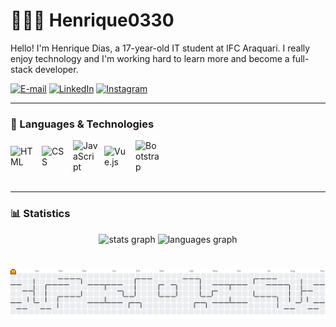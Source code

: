 # 👨🏻‍💻 Henrique0330


Hello! I'm Henrique Dias, a 17-year-old IT student at IFC Araquari. I really enjoy technology and I'm working hard to learn more and become a full-stack developer.



[![E-mail](https://img.shields.io/badge/-Email-white?style=for-the-badge&logo=gmail&logoColor=28a745&color=ffffff)](mailto:henriquebelboni@gmail.com)
[![LinkedIn](https://img.shields.io/badge/-LinkedIn-white?style=for-the-badge&logo=linkedin&logoColor=28a745&color=ffffff)](https://www.linkedin.com/in/diasbelboni)
[![Instagram](https://img.shields.io/badge/-Instagram-white?style=for-the-badge&logo=instagram&logoColor=28a745&color=ffffff)](https://www.instagram.com/h.belboni/)


---


### 🤖 Languages & Technologies

<div style="display: flex; flex-wrap: wrap; gap: 10px; align-items: center;">
    <img alt="HTML" title="HTML" width="40px" src="https://cdn.jsdelivr.net/gh/devicons/devicon@latest/icons/html5/html5-original.svg" />
    <img alt="CSS" title="CSS" width="40px" src="https://cdn.jsdelivr.net/gh/devicons/devicon@latest/icons/css3/css3-original.svg" />
    <img alt="JavaScript" title="JavaScript" width="40px" src="https://cdn.jsdelivr.net/gh/devicons/devicon@latest/icons/javascript/javascript-original.svg" />
    <img alt="Vue.js" title="Vue.js" width="40px" src="https://cdn.jsdelivr.net/gh/devicons/devicon@latest/icons/vuejs/vuejs-original.svg" />
    <img alt="Bootstrap" title="Bootstrap" width="40px" src="https://cdn.jsdelivr.net/gh/devicons/devicon@latest/icons/bootstrap/bootstrap-original.svg" />
</div>

<br/>

---

### 📊 Statistics

<div align="center">
  <img src="https://github-readme-stats.vercel.app/api?username=Henrique0330&hide_title=false&hide_rank=false&show_icons=true&include_all_commits=true&count_private=true&disable_animations=false&theme=dracula&locale=en&hide_border=false&order=1" height="150" alt="stats graph"  />
  <img src="https://github-readme-stats.vercel.app/api/top-langs?username=Henrique0330&locale=en&hide_title=false&layout=compact&card_width=320&langs_count=5&theme=dracula&hide_border=false&order=2" height="150" alt="languages graph"  />
</div>

###

<br/>

<picture>
  <source media="(prefers-color-scheme: dark)" srcset="https://raw.githubusercontent.com/Henrique0330/Henrique0330/output/pacman-contribution-graph-dark.svg">
  <source media="(prefers-color-scheme: light)" srcset="https://raw.githubusercontent.com/Henrique0330/Henrique0330/output/pacman-contribution-graph.svg">
  <img alt="pacman contribution graph" src="https://raw.githubusercontent.com/Henrique0330/Henrique0330/output/pacman-contribution-graph.svg">
</picture>
